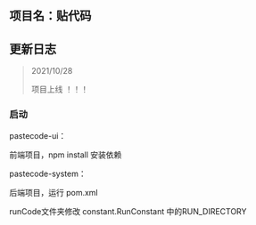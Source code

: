 ## 项目名：贴代码

## 更新日志
>2021/10/28
>
>项目上线 ！！！

###  启动

pastecode-ui：

前端项目，npm install  安装依赖

pastecode-system：

后端项目，运行 pom.xml

runCode文件夹修改 constant.RunConstant  中的RUN_DIRECTORY

